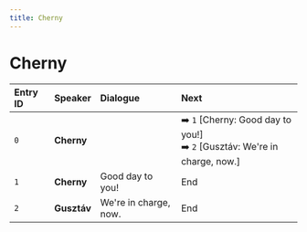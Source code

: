 ```yaml
---
title: Cherny
---
```


# Cherny


| Entry ID | Speaker | Dialogue | Next |
| :------- | :------ | :------- | :------------ |
| `0` | **Cherny** |  | ➡️ `1` \[Cherny: Good day to you\!\]<br>➡️ `2` \[Gusztáv: We're in charge, now\.\] |
| `1` | **Cherny** | Good day to you\! | End |
| `2` | **Gusztáv** | We're in charge, now\. | End |
